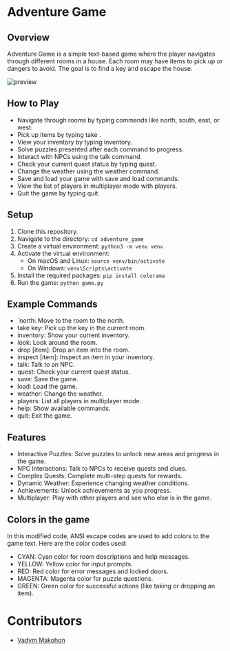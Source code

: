 # Adventure Game

## Overview
Adventure Game is a simple text-based game where the player navigates through different rooms in a house. Each room may have items to pick up or dangers to avoid. The goal is to find a key and escape the house.

![preview](https://github.com/user-attachments/assets/8b39bf24-27ba-4954-9544-f081efcbbce5)

## How to Play
- Navigate through rooms by typing commands like north, south, east, or west.
- Pick up items by typing take <item>.
- View your inventory by typing inventory.
- Solve puzzles presented after each command to progress.
- Interact with NPCs using the talk command.
- Check your current quest status by typing quest.
- Change the weather using the weather command.
- Save and load your game with save and load commands.
- View the list of players in multiplayer mode with players.
- Quit the game by typing quit.

## Setup
1. Clone this repository.
2. Navigate to the directory: `cd adventure_game`
3. Create a virtual environment: `python3 -m venv venv`
4. Activate the virtual environment:
   - On macOS and Linux: `source venv/bin/activate`
   - On Windows: `venv\Scripts\activate`
5. Install the required packages: `pip install colorama`
6. Run the game: `python game.py`

## Example Commands
- `north: Move to the room to the north.
- take key: Pick up the key in the current room.
- inventory: Show your current inventory.
- look: Look around the room.
- drop [item]: Drop an item into the room.
- inspect [item]: Inspect an item in your inventory.
- talk: Talk to an NPC.
- quest: Check your current quest status.
- save: Save the game.
- load: Load the game.
- weather: Change the weather.
- players: List all players in multiplayer mode.
- help: Show available commands.
- quit: Exit the game.

## Features
- Interactive Puzzles: Solve puzzles to unlock new areas and progress in the game.
- NPC Interactions: Talk to NPCs to receive quests and clues.
- Complex Quests: Complete multi-step quests for rewards.
- Dynamic Weather: Experience changing weather conditions.
- Achievements: Unlock achievements as you progress.
- Multiplayer: Play with other players and see who else is in the game.


## Colors in the game
In this modified code, ANSI escape codes are used to add colors to the game text. Here are the color codes used:

- CYAN: Cyan color for room descriptions and help messages.
- YELLOW: Yellow color for input prompts.
- RED: Red color for error messages and locked doors.
- MAGENTA: Magenta color for puzzle questions.
- GREEN: Green color for successful actions (like taking or dropping an item). 

# Contributors
- [Vadym Makohon](https://github.com/VadymMakohon)
